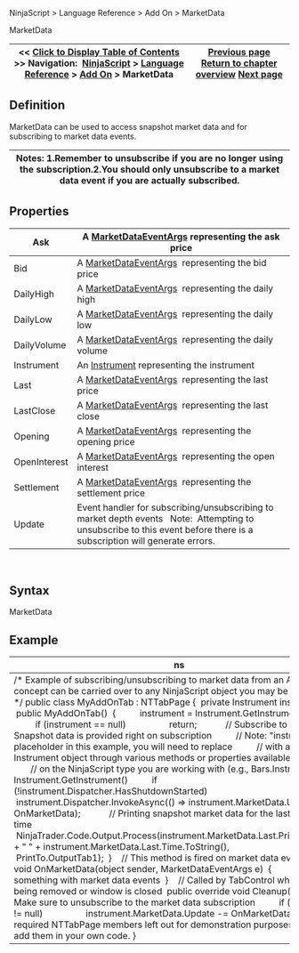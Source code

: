 ﻿
NinjaScript \> Language Reference \> Add On \> MarketData

MarketData

| \<\< [Click to Display Table of Contents](marketdata.md) \>\> **Navigation:**     [NinjaScript](ninjascript.md) \> [Language Reference](language_reference_wip.md) \> [Add On](add_on.md) \> MarketData | [Previous page](fundamentaldata.md) [Return to chapter overview](add_on.md) [Next page](marketdepth.md) |
| --- | --- |
## Definition
MarketData can be used to access snapshot market data and for subscribing to market data events.
 

| Notes:  1\.Remember to unsubscribe if you are no longer using the subscription.2\.You should only unsubscribe to a market data event if you are actually subscribed. |
| --- |

## Properties

| Ask | A [MarketDataEventArgs](marketdataeventargs.md) representing the ask price |
| --- | --- |
| Bid | A [MarketDataEventArgs](marketdataeventargs.md)  representing the bid price |
| DailyHigh | A [MarketDataEventArgs](marketdataeventargs.md)  representing the daily high |
| DailyLow | A [MarketDataEventArgs](marketdataeventargs.md)  representing the daily low |
| DailyVolume | A [MarketDataEventArgs](marketdataeventargs.md)  representing the daily volume |
| Instrument | An [Instrument](instrument.md) representing the instrument |
| Last | A [MarketDataEventArgs](marketdataeventargs.md)  representing the last price |
| LastClose | A [MarketDataEventArgs](marketdataeventargs.md)  representing the last close |
| Opening | A [MarketDataEventArgs](marketdataeventargs.md)  representing the opening price |
| OpenInterest | A [MarketDataEventArgs](marketdataeventargs.md)  representing the open interest |
| Settlement | A [MarketDataEventArgs](marketdataeventargs.md)  representing the settlement price |
| Update | Event handler for subscribing/unsubscribing to market depth events   Note:  Attempting to unsubscribe to this event before there is a subscription will generate errors. |
 
## Syntax
MarketData

## Example

| ns |
| --- |
| /\* Example of subscribing/unsubscribing to market data from an Add On. The concept can be carried over to any NinjaScript object you may be working on. \*/ public class MyAddOnTab : NTTabPage {  private Instrument instrument;    public MyAddOnTab()  {          instrument \= Instrument.GetInstrument("AAPL");          if (instrument \=\= null)                  return;            // Subscribe to market data. Snapshot data is provided right on subscription          // Note: "instrument" is a placeholder in this example, you will need to replace           // with a valid Instrument object through various methods or properties available depending          // on the NinjaScript type you are working with (e.g., Bars.Instrument or Instrument.GetInstrument()          if (!instrument.Dispatcher.HasShutdownStarted)                  instrument.Dispatcher.InvokeAsync(() \=\> instrument.MarketData.Update \+\= OnMarketData);            // Printing snapshot market data for the last price and time          NinjaTrader.Code.Output.Process(instrument.MarketData.Last.Price.ToString() \+ " " \+ instrument.MarketData.Last.Time.ToString(),                  PrintTo.OutputTab1\);  }    // This method is fired on market data events  private void OnMarketData(object sender, MarketDataEventArgs e)  {          // Do something with market data events  }    // Called by TabControl when tab is being removed or window is closed  public override void Cleanup()  {          // Make sure to unsubscribe to the market data subscription          if (instrument !\= null)                  instrument.MarketData.Update \-\= OnMarketData;  }    // Other required NTTabPage members left out for demonstration purposes. Be sure to add them in your own code. } |

